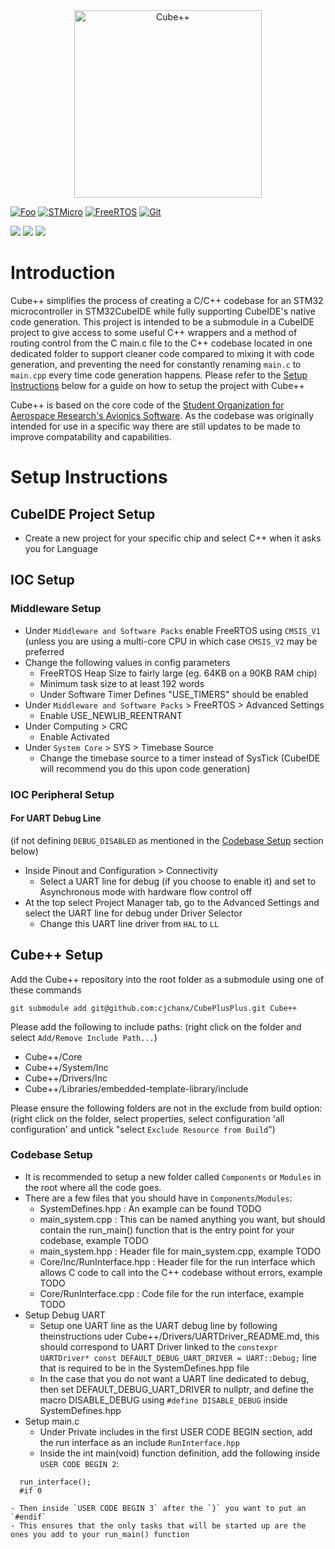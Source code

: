 <div align="center">
<img alt="Cube++" src="https://github.com/cjchanx/CubePlusPlus/assets/78698227/025c59ea-36be-4131-9b09-06c37ff81b52" width="300"/>
</div>

<a href="https://en.cppreference.com/w/" rel="CppReference">![Foo](https://user-images.githubusercontent.com/78698227/185344746-ace6a502-a9a3-43d6-9379-daad6f4ffcd3.svg)</a>
<a href="https://www.st.com/" rel="STMicro">![STMicro](https://user-images.githubusercontent.com/78698227/185344511-0296b5ed-15a3-4013-a98a-6dcd38222382.svg)</a>
<a href="https://www.freertos.org/features.html" rel="FreeRTOS">![FreeRTOS](https://camo.githubusercontent.com/da874464f191d72e47b3f6834b0ae26e8c3b5edbaeafcdacf526a844a972f87c/68747470733a2f2f696d672e736869656c64732e696f2f62616467652f4672656552544f532d2532333234373133332e7376673f7374796c653d666f722d7468652d6261646765)</a>
<a href="https://github.com/cjchanx/CubePlusPlus.git" rel="GitHub">![Git](https://img.shields.io/badge/git-%23F05033.svg?style=for-the-badge&logo=git&logoColor=white)</a>

![](https://img.shields.io/github/repo-size/cjchanx/CubePlusPlus?label=Size)
![](https://img.shields.io/github/commit-activity/m/cjchanx/CubePlusPlus)
![](https://img.shields.io/github/contributors/cjchanx/CubePlusPlus)

# Introduction
Cube++ simplifies the process of creating a C/C++ codebase for an STM32 microcontroller in STM32CubeIDE while fully supporting CubeIDE's native code generation. This project is intended to be a submodule in a CubeIDE project to give access to some useful C++ wrappers and a method of routing control from the C main.c file to the C++ codebase located in one dedicated folder to support cleaner code compared to mixing it with code generation, and preventing the need for constantly renaming `main.c` to `main.cpp` every time code generation happens. Please refer to the [Setup Instructions](#Setup-Instructions) below for a guide on how to setup the project with Cube++

Cube++ is based on the core code of the [Student Organization for Aerospace Research's Avionics Software](https://github.com/StudentOrganisationForAerospaceResearch/AvionicsSoftware/tree/d3b55eb04511bf8b2d5ea3fb2d51fbd1329d9e81). As the codebase was originally intended for use in a specific way there are still updates to be made to improve compatability and capabilities.

# Setup Instructions 
## CubeIDE Project Setup
- Create a new project for your specific chip and select C++ when it asks you for Language

## IOC Setup
### Middleware Setup
- Under `Middleware and Software Packs` enable FreeRTOS using `CMSIS_V1` (unless you are using a multi-core CPU in which case `CMSIS_V2` may be preferred
- Change the following values in config parameters
    - FreeRTOS Heap Size to fairly large (eg. 64KB on a 90KB RAM chip)
    - Minimum task size to at least 192 words
    - Under Software Timer Defines "USE_TIMERS" should be enabled
- Under `Middleware and Software Packs` > FreeRTOS > Advanced Settings
    - Enable USE_NEWLIB_REENTRANT
- Under Computing > CRC 
    - Enable Activated
- Under `System Core` > SYS > Timebase Source
    - Change the timebase source to a timer instead of SysTick (CubeIDE will recommend you do this upon code generation)

### IOC Peripheral Setup
#### For UART Debug Line 
(if not defining `DEBUG_DISABLED` as mentioned in the [Codebase Setup](#Codebase-Setup) section below)

- Inside Pinout and Configuration > Connectivity
    - Select a UART line for debug (if you choose to enable it) and set to Asynchronous mode with hardware flow control off
- At the top select Project Manager tab, go to the Advanced Settings and select the UART line for debug under Driver Selector
    - Change this UART line driver from `HAL` to `LL`


## Cube++ Setup
Add the Cube++ repository into the root folder as a submodule using one of these commands
```
git submodule add git@github.com:cjchanx/CubePlusPlus.git Cube++
```

Please add the following to include paths:
(right click on the folder and select `Add/Remove Include Path...`)
- Cube++/Core
- Cube++/System/Inc
- Cube++/Drivers/Inc
- Cube++/Libraries/embedded-template-library/include

Please ensure the following folders are not in the exclude from build option:
(right click on the folder, select properties, select configuration 'all configuration' and untick "select `Exclude Resource from Build`")

### Codebase Setup
- It is recommended to setup a new folder called `Components` or `Modules` in the root where all the code goes.
- There are a few files that you should have in `Components`/`Modules`:
	- SystemDefines.hpp : An example can be found TODO
	- main_system.cpp   : This can be named anything you want, but should contain the run_main() function that is the entry point for your codebase, example TODO
	- main_system.hpp   : Header file for main_system.cpp, example TODO
	- Core/Inc/RunInterface.hpp : Header file for the run interface which allows C code to call into the C++ codebase without errors, example TODO
	- Core/RunInterface.cpp : Code file for the run interface, example TODO
- Setup Debug UART
	- Setup one UART line as the UART debug line by following theinstructions uder Cube++/Drivers/UARTDriver_README.md, this should correspond to UART Driver linked to the 
	`constexpr UARTDriver* const DEFAULT_DEBUG_UART_DRIVER = UART::Debug;` line that is required to be in the SystemDefines.hpp file
	- In the case that you do not want a UART line dedicated to debug, then set DEFAULT_DEBUG_UART_DRIVER to nullptr, and
	define the macro DISABLE_DEBUG using `#define DISABLE_DEBUG` inside SystemDefines.hpp
- Setup main.c
	- Under Private includes in the first USER CODE BEGIN section, add the run interface as an include `RunInterface.hpp`
	- Inside the int main(void) function definition, add the following inside `USER CODE BEGIN 2`:
```
  run_interface();
  #if 0
```
	- Then inside `USER CODE BEGIN 3` after the `}` you want to put an `#endif`
	- This ensures that the only tasks that will be started up are the ones you add to your run_main() function
 
